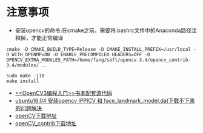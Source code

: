 # 注意事项
- 安装opencv的命令:在cmake之前，需要将.bashrc文件中的Anaconda路径注释掉，才能正常编译
```shell
cmake -D CMAKE_BUILD_TYPE=Release -D CMAKE_INSTALL_PREFIX=/usr/local -D WITH_OPENMP=ON -D ENABLE_PRECOMPILED_HEADERS=OFF -D OPENCV_EXTRA_MODULES_PATH=/home/fang/soft/opencv-3.4/opencv_contrib-3.4/modules/ ..

sudo make -j10
make install

```

- [<<OpenCV3编程入门>>书本配套源代码](https://github.com/QianMo/OpenCV3-Intro-Book-Src)
- [ubuntu16.04 安装opencv IPPICV 和 face_landmark_model.dat下载不下来的问题解决](https://blog.csdn.net/CSDN330/article/details/86747867)
- [openCV下载地址](https://opencv.org/)
- [openCV_contrib下载地址](https://github.com/opencv/opencv_contrib)
